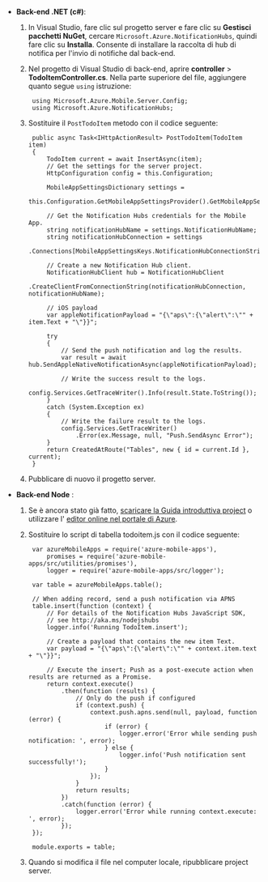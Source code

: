 
+ **Back-end .NET (c#)**:    
    1. In Visual Studio, fare clic sul progetto server e fare clic su **Gestisci pacchetti NuGet**, cercare `Microsoft.Azure.NotificationHubs`, quindi fare clic su **Installa**. Consente di installare la raccolta di hub di notifica per l'invio di notifiche dal back-end.

    2. Nel progetto di Visual Studio di back-end, aprire **controller** > **TodoItemController.cs**. Nella parte superiore del file, aggiungere quanto segue `using` istruzione:

            using Microsoft.Azure.Mobile.Server.Config;
            using Microsoft.Azure.NotificationHubs;


    3. Sostituire il `PostTodoItem` metodo con il codice seguente:  
      
            public async Task<IHttpActionResult> PostTodoItem(TodoItem item)
            {
                TodoItem current = await InsertAsync(item);
                // Get the settings for the server project.
                HttpConfiguration config = this.Configuration;
    
                MobileAppSettingsDictionary settings = 
                    this.Configuration.GetMobileAppSettingsProvider().GetMobileAppSettings();
    
                // Get the Notification Hubs credentials for the Mobile App.
                string notificationHubName = settings.NotificationHubName;
                string notificationHubConnection = settings
                    .Connections[MobileAppSettingsKeys.NotificationHubConnectionString].ConnectionString;
    
                // Create a new Notification Hub client.
                NotificationHubClient hub = NotificationHubClient
                .CreateClientFromConnectionString(notificationHubConnection, notificationHubName);
    
                // iOS payload
                var appleNotificationPayload = "{\"aps\":{\"alert\":\"" + item.Text + "\"}}";
    
                try
                {
                    // Send the push notification and log the results.
                    var result = await hub.SendAppleNativeNotificationAsync(appleNotificationPayload);
    
                    // Write the success result to the logs.
                    config.Services.GetTraceWriter().Info(result.State.ToString());
                }
                catch (System.Exception ex)
                {
                    // Write the failure result to the logs.
                    config.Services.GetTraceWriter()
                        .Error(ex.Message, null, "Push.SendAsync Error");
                }
                return CreatedAtRoute("Tables", new { id = current.Id }, current);
            }

    4. Pubblicare di nuovo il progetto server.

+ **Back-end Node** : 
   
    1. Se è ancora stato già fatto, [scaricare la Guida introduttiva project](app-service-mobile-node-backend-how-to-use-server-sdk.md#download-quickstart) o utilizzare l' [editor online nel portale di Azure](app-service-mobile-node-backend-how-to-use-server-sdk.md#online-editor). 
    
    2. Sostituire lo script di tabella todoitem.js con il codice seguente:


            var azureMobileApps = require('azure-mobile-apps'),
                promises = require('azure-mobile-apps/src/utilities/promises'),
                logger = require('azure-mobile-apps/src/logger');
            
            var table = azureMobileApps.table();
            
            // When adding record, send a push notification via APNS
            table.insert(function (context) {
                // For details of the Notification Hubs JavaScript SDK, 
                // see http://aka.ms/nodejshubs
                logger.info('Running TodoItem.insert');
                
                // Create a payload that contains the new item Text.
                var payload = "{\"aps\":{\"alert\":\"" + context.item.text + "\"}}";
                
                // Execute the insert; Push as a post-execute action when results are returned as a Promise.
                return context.execute()
                    .then(function (results) {
                        // Only do the push if configured
                        if (context.push) {
                            context.push.apns.send(null, payload, function (error) {
                                if (error) {
                                    logger.error('Error while sending push notification: ', error);
                                } else {
                                    logger.info('Push notification sent successfully!');
                                }
                            });
                        }
                        return results;
                    })
                    .catch(function (error) {
                        logger.error('Error while running context.execute: ', error);
                    });
            });
            
            module.exports = table;

    2. Quando si modifica il file nel computer locale, ripubblicare project server.

